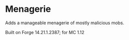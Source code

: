 # Menagerie
Adds a manageable menagerie of mostly malicious mobs.

Built on Forge 14.21.1.2387; for MC 1.12
